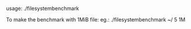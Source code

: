 usage: ./filesystembenchmark <mount point> <repeats> <size and magnitude>

To make the benchmark with 1MiB file:
eg.:    ./filesystembenchmark ~/ 5 1M